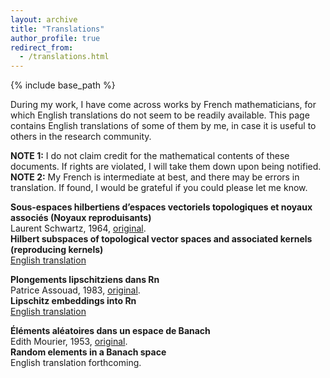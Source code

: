 ```yaml
---
layout: archive
title: "Translations"
author_profile: true
redirect_from:
  - /translations.html
---
```



{% include base_path %}



During my work, I have come across works by French mathematicians, for which English translations do not seem to be readily available. 
This page contains English translations of some of them by me, in case it is useful to others in the research community. 

**NOTE 1:** I do not claim credit for the mathematical contents of these documents. If rights are violated, I will take them down upon being notified.   
**NOTE 2:** My French is intermediate at best, and there may be errors in translation. If found, I would be grateful if you could please let me know. 


**Sous-espaces hilbertiens d’espaces vectoriels topologiques et noyaux associés (Noyaux reproduisants)**  
Laurent Schwartz, 1964, [original](https://link.springer.com/article/10.1007/BF02786620).   
**Hilbert subspaces of topological vector spaces and associated kernels (reproducing kernels)**  
[English translation](/files/Schwartz.pdf)


**Plongements lipschitziens dans Rn**  
Patrice Assouad, 1983, [original](https://www.semanticscholar.org/paper/Plongements-lipschitziens-dans-Rn-Assouad/eefb25d7b29c1ae94496406b17aea1acbd9873af).  
**Lipschitz embeddings into Rn**  
[English translation](/files/Assouad.pdf)


**Éléments aléatoires dans un espace de Banach**  
Edith Mourier, 1953, [original](http://www.numdam.org/item/AIHP_1953__13_3_161_0/).  
**Random elements in a Banach space**  
English translation forthcoming.
